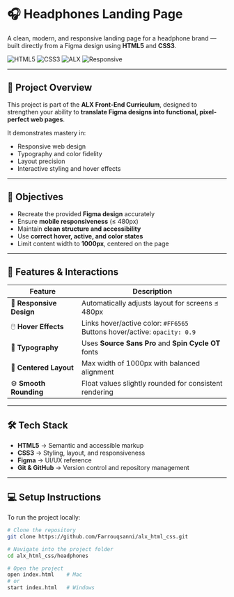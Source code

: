 # 🎧 Headphones Landing Page

A clean, modern, and responsive landing page for a headphone brand — built directly from a Figma design using **HTML5** and **CSS3**.

![HTML5](https://img.shields.io/badge/HTML5-E34F26?style=for-the-badge&logo=html5&logoColor=white)
![CSS3](https://img.shields.io/badge/CSS3-1572B6?style=for-the-badge&logo=css3&logoColor=white)
![ALX](https://img.shields.io/badge/ALX-Africa-red?style=for-the-badge)
![Responsive](https://img.shields.io/badge/Responsive-Design-success?style=for-the-badge)

---

## 🧠 Project Overview

This project is part of the **ALX Front-End Curriculum**, designed to strengthen your ability to **translate Figma designs into functional, pixel-perfect web pages**.

It demonstrates mastery in:
- Responsive web design  
- Typography and color fidelity  
- Layout precision  
- Interactive styling and hover effects  

---

## 🎯 Objectives

- Recreate the provided **Figma design** accurately  
- Ensure **mobile responsiveness** (≤ 480px)
- Maintain **clean structure and accessibility**
- Use **correct hover, active, and color states**
- Limit content width to **1000px**, centered on the page

---

## 🧩 Features & Interactions

| Feature | Description |
|----------|-------------|
| 🎨 **Responsive Design** | Automatically adjusts layout for screens ≤ 480px |
| 🖱️ **Hover Effects** | Links hover/active color: `#FF6565` <br> Buttons hover/active: `opacity: 0.9` |
| 🧷 **Typography** | Uses **Source Sans Pro** and **Spin Cycle OT** fonts |
| 📐 **Centered Layout** | Max width of 1000px with balanced alignment |
| ⚙️ **Smooth Rounding** | Float values slightly rounded for consistent rendering |

---

## 🛠️ Tech Stack

- **HTML5** → Semantic and accessible markup  
- **CSS3** → Styling, layout, and responsiveness  
- **Figma** → UI/UX reference  
- **Git & GitHub** → Version control and repository management  

---

## 💻 Setup Instructions

To run the project locally:

```bash
# Clone the repository
git clone https://github.com/Farrouqsanni/alx_html_css.git

# Navigate into the project folder
cd alx_html_css/headphones

# Open the project
open index.html    # Mac
# or
start index.html   # Windows
